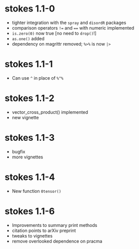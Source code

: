 # stokes 1.1-0

- tighter integration with the `spray` and `disordR` packages
- comparison operators `!=` and `==` with numeric implemented
- `is.zero(0)` now true [no need to `drop()`!]
- `as.one()` added
- dependency on magrittr removed; `%>%` is now `|>`

# stokes 1.1-1

- Can use `^` in place of `%^%`

# stokes 1.1-2

- vector_cross_product() implemented
- new vignette

# stokes 1.1-3

- bugfix
- more vignettes

# stokes 1.1-4

- New function `0tensor()`

# stokes 1.1-6

- Improvements to summary print methods
- citation points to arXiv preprint
- tweaks to vignettes
- remove overlooked dependence on pracma
